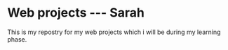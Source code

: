 # Web projects --- Sarah
This is my repostry for my web projects which i will be during my learning phase.
